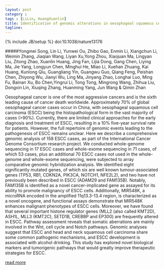 ```yaml
---
layout: post
category : 
tags : [LiLin, HuangXuanlin]
title: Identification of genomic alterations in oesophageal squamous cell cancer
tagline: 
---
```

{% include JB/setup %}
doi:10.1038/nature13176

#####Yongmei Song, Lin Li, Yunwei Ou, Zhibo Gao, Enmin Li, Xiangchun Li, Weimin Zhang, Jiaqian Wang, Liyan Xu,Yong Zhou, Xiaojuan Ma, Lingyan Liu, Zitong Zhao, Xuanlin Huang, Jing Fan, Lijia Dong, Gang Chen, Liying Ma, Jie Yang, Longyun Chen, Minghui He, Miao Li, Xuehan Zhuang, Kai Huang, Kunlong Qiu, Guangliang Yin, Guangwu Guo, Qiang Feng, Peishan Chen, Zhiyong Wu, Jianyi Wu, Ling Ma, Jinyang Zhao, Longhai Luo, Ming Fu, Bainan Xu, Bo Chen,Yingrui Li, Tong Tong, Mingrong Wang, Zhihua Liu, Dongxin Lin, Xiuqing Zhang, Huanming Yang, Jun Wang & Qimin Zhan

Oesophageal cancer is one of the most aggressive cancers and is the sixth leading cause of cancer death worldwide. Approximately 70% of global oesophageal cancer cases occur in China, with oesophageal squamous cell carcinoma (ESCC) being the histopathological form in the vast majority of cases (>90%). Currently, there are limited clinical approaches for the early diagnosis and treatment of ESCC, resulting in a 10% five-year survival rate for patients. However, the full repertoire of genomic events leading to the pathogenesis of ESCC remains unclear. Here we describe a comprehensive genomic analysis of 158 ESCC cases, as part of the International Cancer Genome Consortium research project. We conducted whole-genome sequencing in 17 ESCC cases and whole-exome sequencing in 71 cases, of which 53 cases, plus an additional 70 ESCC cases not used in the whole-genome and whole-exome sequencing, were subjected to array comparative genomic hybridization analysis. We identified eight significantly mutated genes, of which six are well known tumour-associated genes (TP53, RB1, CDKN2A, PIK3CA, NOTCH1, NFE2L2), and two have not previously been described in ESCC (ADAM29 and FAM135B). Notably, FAM135B is identified as a novel cancer-implicated gene as assayed for its ability to promote malignancy of ESCC cells. Additionally, MIR548K, a microRNA encoded in the amplified 11q13.3-13.4 region, is characterized as a novel oncogene, and functional assays demonstrate that MIR548K enhances malignant phenotypes of ESCC cells. Moreover, we have found that several important histone regulator genes (MLL2 (also called KMT2D), ASH1L, MLL3 (KMT2C), SETD1B, CREBBP and EP300) are frequently altered in ESCC. Pathway assessment reveals that somatic aberrations are mainly involved in the Wnt, cell cycle and Notch pathways. Genomic analyses suggest that ESCC and head and neck squamous cell carcinoma share some common pathogenic mechanisms, and ESCC development is associated with alcohol drinking. This study has explored novel biological markers and tumorigenic pathways that would greatly improve therapeutic strategies for ESCC.

<a href="http://www.nature.com/nature/journal/vaop/ncurrent/full/nature13176.html"> read more </a>

